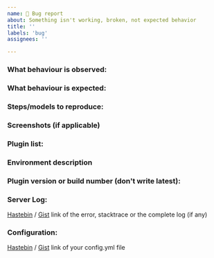 ```yaml
---
name: 🐞 Bug report
about: Something isn't working, broken, not expected behavior
title: ''
labels: 'bug'
assignees: ''

---
```


[//]: # (Lines in this format are considered as comments and will not be displayed.)
[//]: # (Before reporting make sure you're running the **latest build** of the plugin and checked for existing issues!)

[//]: # (Type: This ticket is about bugs - broken, not expected behavior)

### What behaviour is observed:
[//]: # (What happened?)

### What behaviour is expected:
[//]: # (What did you expect?)

### Steps/models to reproduce:
[//]: # (The actions that cause the issue. Please explain it in detail)

### Screenshots (if applicable)
[//]: # (You can drop the files here directly)

### Plugin list:
[//]: # (This can be found by running `/pl`)

### Environment description
[//]: # (Server software with exact version number, Minecraft version, SQLite/MySQL/MariaDB, ...)

### Plugin version or build number (don't write latest):
[//]: # (This can be found by running `/version plugin-name`.)

### Server Log:
[//]: # (No images please - only the textual representation)
[Hastebin](https://hastebin.com/) / [Gist](https://gist.github.com/) link of the error, stacktrace or the complete log (if any)

### Configuration:
[//]: # (No images please - only the textual representation)
[//]: # (remember to delete any sensitive data)
[Hastebin](https://hastebin.com/) / [Gist](https://gist.github.com/) link of your config.yml file
